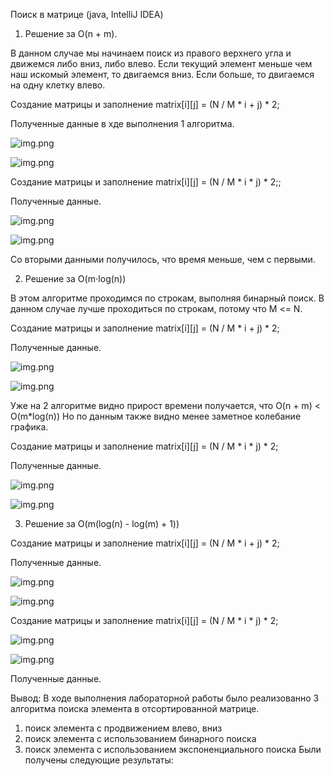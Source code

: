 Поиск в матрице (java, IntelliJ IDEA)
1) Решение за O(n + m).

В данном случае мы начинаем поиск из правого верхнего угла и движемся либо вниз, либо влево. Если текущий элемент меньше чем наш искомый элемент, то двигаемся вниз. Если больше, то двигаемся на одну клетку влево.

Создание матрицы и заполнение matrix[i][j] = (N / M * i + j) * 2;

Полученные данные в хде выполнения 1 алгоритма.

![img.png](Photo/img11.png)

![img.png](Photo/img22.png)


Создание матрицы и заполнение matrix[i][j] = (N / M * i * j) * 2;;

Полученные данные.

![img.png](Photo/img77.png)

![img.png](Photo/img88.png)

Со вторыми данными получилось, что время меньше, чем с первыми.


2) Решение за O(m⋅log(n))

В этом алгоритме проходимся по строкам, выполняя бинарный поиск. В данном случае лучше проходиться по строкам, потому что M <= N.

Создание матрицы и заполнение matrix[i][j] = (N / M * i + j) * 2;

Полученные данные.

![img.png](Photo/img33.png)

![img.png](Photo/img44.png)

Уже на 2 алгоритме видно прирост времени получается, что O(n + m) < O(m*log(n))
Но по данным также видно менее заметное колебание графика.

Создание матрицы и заполнение matrix[i][j] = (N / M * i * j) * 2;

Полученные данные.

![img.png](Photo/img99.png)

![img.png](Photo/img100.png)

3) Решение за O(m(log(n) - log(m) + 1)) 

Создание матрицы и заполнение matrix[i][j] = (N / M * i + j) * 2;

Полученные данные.

![img.png](Photo/img55.png)

![img.png](Photo/img66.png)


Создание матрицы и заполнение matrix[i][j] = (N / M * i * j) * 2;

![img.png](Photo/img111.png)

![img.png](Photo/img122.png)

Полученные данные.


Вывод:
В ходе выполнения лабораторной работы было реализованно 3 алгоритма поиска элемента в отсортированной матрице.
1) поиск элемента с продвижением влево, вниз
2) поиск элемента с использованием бинарного поиска
3) поиск элемента с использованием экспоненциального поиска
Были получены следующие результаты:

